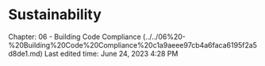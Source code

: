 # Sustainability

Chapter: 06 - Building Code Compliance (../../06%20-%20Building%20Code%20Compliance%20c1a9aeee97cb4a6faca6195f2a5d8de1.md) Last edited time: June 24, 2023 4:28 PM
